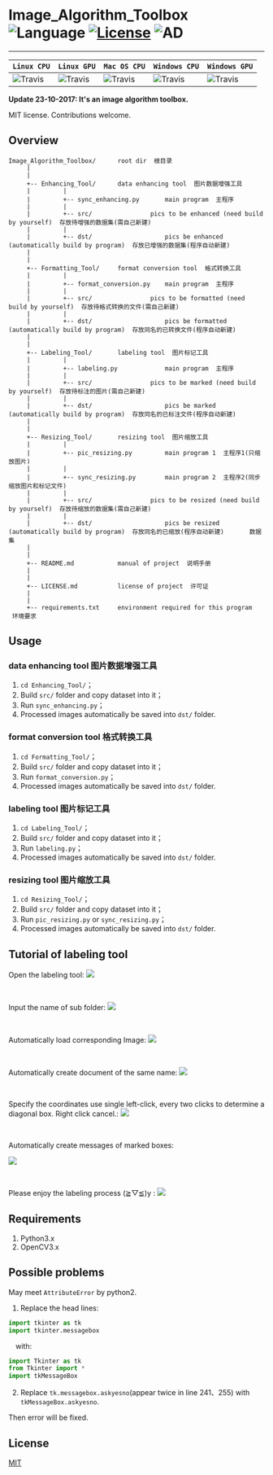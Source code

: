 # Image_Algorithm_Toolbox　 ![Language](https://img.shields.io/badge/language-Python3-orange.svg) [![License](https://img.shields.io/badge/license-MIT-blue.svg)](./LICENSE.md) ![AD](https://img.shields.io/badge/东半球最好的-图像标记工具-ff69b4.svg)


-----------------


| **`Linux CPU`** | **`Linux GPU`** | **`Mac OS CPU`** | **`Windows CPU`** | **`Windows GPU`** | 
|-----------------|---------------------|------------------|-------------------|---------------|
| ![Travis](https://img.shields.io/travis/rust-lang/rust/master.svg) | ![Travis](https://img.shields.io/travis/rust-lang/rust/master.svg) | ![Travis](https://img.shields.io/travis/rust-lang/rust/master.svg) | ![Travis](https://img.shields.io/travis/rust-lang/rust/master.svg) | ![Travis](https://img.shields.io/travis/rust-lang/rust/master.svg) |


**Update 23-10-2017: It's an image algorithm toolbox.**

MIT license. Contributions welcome.

## Overview

    Image_Algorithm_Toolbox/      root dir  根目录
	     |
	     |
	     +-- Enhancing_Tool/      data enhancing tool  图片数据增强工具
	     |         |
	     |         +-- sync_enhancing.py       main program  主程序
	     |         |
	     |         +-- src/         	   pics to be enhanced (need build by yourself)  存放待增强的数据集(需自己新建)
	     |         |
	     |         +-- dst/                    pics be enhanced (automatically build by program)  存放已增强的数据集(程序自动新建)
	     |
	     |
	     +-- Formatting_Tool/     format conversion tool  格式转换工具
	     |         |
	     |         +-- format_conversion.py    main program  主程序
	     |         |
	     |         +-- src/         	   pics to be formatted (need build by yourself)  存放待格式转换的文件(需自己新建)
	     |         |
	     |         +-- dst/                    pics be formatted (automatically build by program)  存放同名的已转换文件(程序自动新建)
	     |
	     |
	     +-- Labeling_Tool/       labeling tool  图片标记工具
	     |         |
	     |         +-- labeling.py             main program  主程序
	     |         |
	     |         +-- src/         	   pics to be marked (need build by yourself)  存放待标注的图片(需自己新建)
	     |         |
	     |         +-- dst/                    pics be marked (automatically build by program)  存放同名的已标注文件(程序自动新建)
	     |
	     |
	     +-- Resizing_Tool/       resizing tool  图片缩放工具
	     |         |
	     |         +-- pic_resizing.py         main program 1  主程序1(只缩放图片)
	     |         |
	     |         +-- sync_resizing.py        main program 2  主程序2(同步缩放图片和标记文件)
	     |         |
	     |         +-- src/         	   pics to be resized (need build by yourself)  存放待缩放的数据集(需自己新建)
	     |         |
	     |         +-- dst/                    pics be resized (automatically build by program)  存放同名的已缩放(程序自动新建)	    数据集 
	     |
	     |
	     +-- README.md            manual of project  说明手册
	     |
	     |
	     +-- LICENSE.md           license of project  许可证
	     |
	     |
	     +-- requirements.txt     environment required for this program  环境要求

## Usage

### data enhancing tool  图片数据增强工具

1. ```cd Enhancing_Tool/```；
2. Build ```src/``` folder and copy dataset into it；
3. Run ```sync_enhancing.py```；
4. Processed images automatically be saved into ```dst/``` folder.

### format conversion tool  格式转换工具

1. ```cd Formatting_Tool/```；
2. Build ```src/``` folder and copy dataset into it；
3. Run ```format_conversion.py```；
4. Processed images automatically be saved into ```dst/``` folder.

### labeling tool  图片标记工具

1. ```cd Labeling_Tool/```；
2. Build ```src/``` folder and copy dataset into it；
3. Run ```labeling.py```；
4. Processed images automatically be saved into ```dst/``` folder.

### resizing tool  图片缩放工具

1. ```cd Resizing_Tool/```；
2. Build ```src/``` folder and copy dataset into it；
3. Run ```pic_resizing.py``` or ```sync_resizing.py```；
4. Processed images automatically be saved into ```dst/``` folder.

## Tutorial of labeling tool

Open the labeling tool:
![](https://github.com/parnec/Labeling_Tool/blob/master/.demo/0.png)

<br>

Input the name of sub folder:
![](https://github.com/parnec/Labeling_Tool/blob/master/.demo/2.png)

<br>

Automatically load corresponding Image:
![](https://github.com/parnec/Labeling_Tool/blob/master/.demo/3.png)

<br>

Automatically create document of the same name:
![](https://github.com/parnec/Labeling_Tool/blob/master/.demo/5.png)

<br>

Specify the coordinates use single left-click, every two clicks to determine a diagonal box. Right click cancel.:
![](https://github.com/parnec/Labeling_Tool/blob/master/.demo/4.png)

<br>

Automatically create messages of marked boxes:

![](https://github.com/parnec/Labeling_Tool/blob/master/.demo/6.png)

<br>

Please enjoy the labeling process (≧▽≦)y :
![](https://github.com/parnec/Labeling_Tool/blob/master/.demo/7.png)
<br>


## Requirements

1. Python3.x
2. OpenCV3.x

## Possible problems

May meet ```AttributeError``` by python2.

1. Replace the head lines:
```python
import tkinter as tk
import tkinter.messagebox
```
&emsp;with:
```python
import Tkinter as tk
from Tkinter import *
import tkMessageBox
```

2. Replace ```tk.messagebox.askyesno```(appear twice in line 241、255) with ```tkMessageBox.askyesno```.

Then error will be fixed.

## License

[MIT](https://github.com/parnec/Labeling_tool/blob/master/LICENSE.md)

